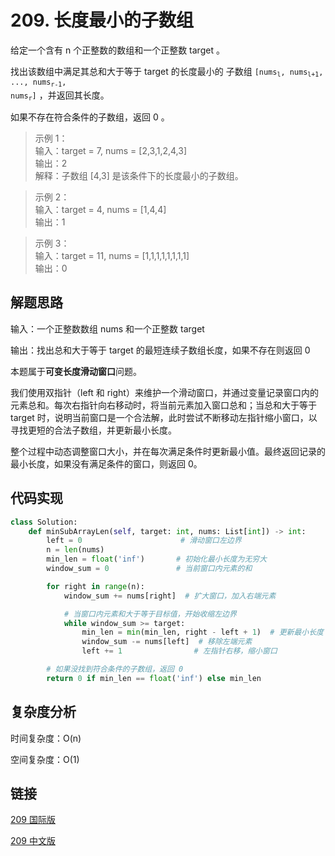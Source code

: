 # 209. 长度最小的子数组

给定一个含有 n 个正整数的数组和一个正整数 target 。

找出该数组中满足其总和大于等于 target 的长度最小的 子数组 <code>[nums<sub>l</sub>, nums<sub>l+1</sub>, ..., nums<sub>r-1</sub>, nums<sub>r</sub>]</code> ，并返回其长度。

如果不存在符合条件的子数组，返回 0 。

>示例 1：  
输入：target = 7, nums = [2,3,1,2,4,3]  
输出：2  
解释：子数组 [4,3] 是该条件下的长度最小的子数组。  

>示例 2：  
输入：target = 4, nums = [1,4,4]  
输出：1  

>示例 3：  
输入：target = 11, nums = [1,1,1,1,1,1,1,1]  
输出：0  

## 解题思路
输入：一个正整数数组 nums 和一个正整数 target

输出：找出总和大于等于 target 的最短连续子数组长度，如果不存在则返回 0

本题属于**可变长度滑动窗口**问题。

我们使用双指针（left 和 right）来维护一个滑动窗口，并通过变量记录窗口内的元素总和。每次右指针向右移动时，将当前元素加入窗口总和；当总和大于等于 target 时，说明当前窗口是一个合法解，此时尝试不断移动左指针缩小窗口，以寻找更短的合法子数组，并更新最小长度。

整个过程中动态调整窗口大小，并在每次满足条件时更新最小值。最终返回记录的最小长度，如果没有满足条件的窗口，则返回 0。

## 代码实现

```python
class Solution:
    def minSubArrayLen(self, target: int, nums: List[int]) -> int:
        left = 0                      # 滑动窗口左边界
        n = len(nums)
        min_len = float('inf')       # 初始化最小长度为无穷大
        window_sum = 0               # 当前窗口内元素的和

        for right in range(n):
            window_sum += nums[right]  # 扩大窗口，加入右端元素

            # 当窗口内元素和大于等于目标值，开始收缩左边界
            while window_sum >= target:
                min_len = min(min_len, right - left + 1)  # 更新最小长度
                window_sum -= nums[left]  # 移除左端元素
                left += 1                # 左指针右移，缩小窗口

        # 如果没找到符合条件的子数组，返回 0
        return 0 if min_len == float('inf') else min_len
```

## 复杂度分析

时间复杂度：O(n)

空间复杂度：O(1)

## 链接

[209 国际版](https://leetcode.com/problems/minimum-size-subarray-sum/submissions/1631483650/)

[209 中文版](https://leetcode.cn/problems/minimum-size-subarray-sum/submissions/1631483650/)
